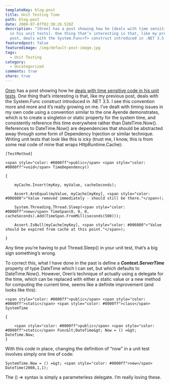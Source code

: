 ```yaml
---
templateKey: blog-post
title: Unit Testing Time
path: blog-post
date: 2008-07-07T02:38:26.520Z
description: "[Oren] has a post showing how he [deals with time sensitive code
  in his unit tests]. One thing that’s interesting is that, like my previous
  post, deals with the System.Func<T> construct introduced in .NET 3.5."
featuredpost: false
featuredimage: /img/default-post-image.jpg
tags:
  - Unit Testing
category:
  - Uncategorized
comments: true
share: true
---
```

<!--StartFragment-->

[Oren](http://ayende.com/) has a post showing how he [deals with time sensitive code in his unit tests](http://ayende.com/Blog/archive/2008/07/07/Dealing-with-time-in-tests.aspx). One thing that’s interesting is that, like my previous post, deals with the System.Func<T> construct introduced in .NET 3.5. I see this convention more and more and it’s really growing on me. I’ve dealt with timing issues in my own code using a convention similar to the one Ayende demonstrates, which is to create a singleton or static property for the system time, and consistently reference this time everywhere rather than DateTime.Now(). References to DateTime.Now() are dependencies that should be abstracted away through some form of Dependency Injection or similar technique. Writing unit tests that look like this is icky (trust me, I know, this is from some real code of mine that wraps HttpRuntime.Cache):

<!--EndFragment-->

```
[TestMethod]

<span style="color: #0000ff">public</span> <span style="color: #0000ff">void</span> TimeDependency()

{

    myCache.Insert(myKey, myValue, cacheSeconds);

    Assert.AreEqual(myValue, myCache[myKey], <span style="color: #006080">"Value removed immediately - should still be there."</span>);

    System.Threading.Thread.Sleep(<span style="color: #0000ff">new</span> TimeSpan(0, 0, 0, cacheSeconds).Add(TimeSpan.FromMilliseconds(500)));

    Assert.IsNull(myCache[myKey], <span style="color: #006080">"Value should be expired from cache at this point."</span>);

}
```

<!--StartFragment-->

Any time you’re having to put Thread.Sleep() in your unit test, that’s a big sign something’s wrong.

To correct this, what I have done in the past is define a ***Context.ServerTime*** property of type DateTime which I can set, but which defaults to DateTime.Now(). However, Oren’s technique of actually using a delegate for the time, which can be replaced with either a static value or a new method for computing the current time, seems like a definite improvement (and looks like this):

<!--EndFragment-->

```
<span style="color: #0000ff">public</span> <span style="color: #0000ff">static</span> <span style="color: #0000ff">class</span> SystemTime 

{  

    <span style="color: #0000ff">public</span> <span style="color: #0000ff">static</span> Func&lt;DateTime&gt; Now = () =&gt; DateTime.Now; 
}
```

<!--StartFragment-->

With this code in place, changing the definition of “now” in a unit test involves simply one line of code:

<!--EndFragment-->

```
SystemTime.Now = () =&gt; <span style="color: #0000ff">new</span> DateTime(2008,1,1);
```

<!--StartFragment-->

The () => syntax is simply a parameterless delegate. I’m really loving these.

<!--EndFragment-->